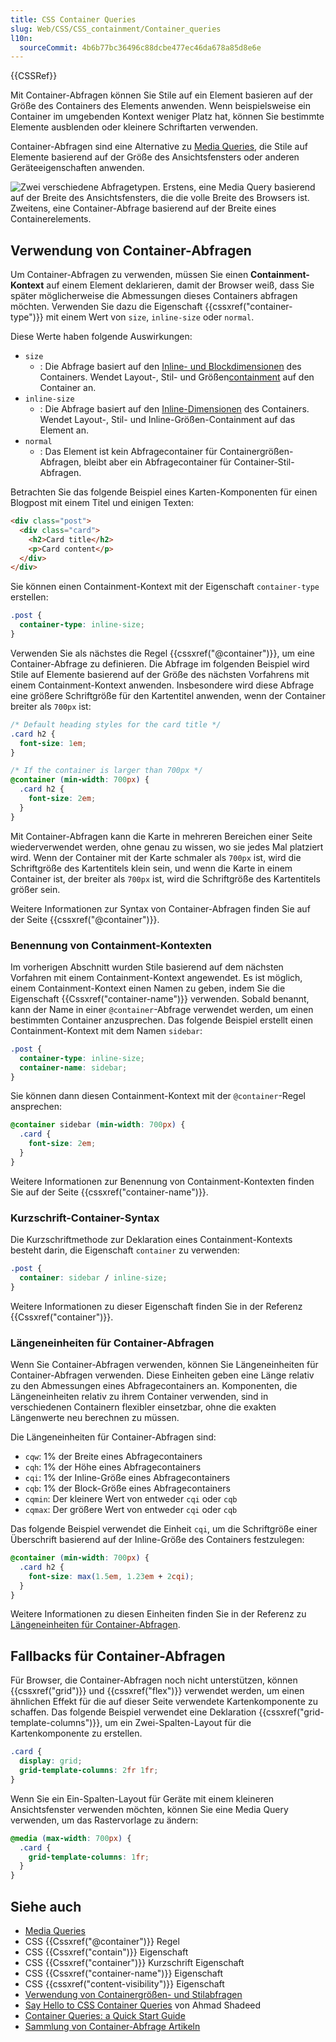 ```yaml
---
title: CSS Container Queries
slug: Web/CSS/CSS_containment/Container_queries
l10n:
  sourceCommit: 4b6b77bc36496c88dcbe477ec46da678a85d8e6e
---
```


{{CSSRef}}

Mit Container-Abfragen können Sie Stile auf ein Element basieren auf der Größe des Containers des Elements anwenden. Wenn beispielsweise ein Container im umgebenden Kontext weniger Platz hat, können Sie bestimmte Elemente ausblenden oder kleinere Schriftarten verwenden.

Container-Abfragen sind eine Alternative zu [Media Queries](/de/docs/Web/CSS/CSS_media_queries), die Stile auf Elemente basierend auf der Größe des Ansichtsfensters oder anderen Geräteeigenschaften anwenden.

![Zwei verschiedene Abfragetypen. Erstens, eine Media Query basierend auf der Breite des Ansichtsfensters, die die volle Breite des Browsers ist. Zweitens, eine Container-Abfrage basierend auf der Breite eines Containerelements.](container-query.svg)

## Verwendung von Container-Abfragen

Um Container-Abfragen zu verwenden, müssen Sie einen **Containment-Kontext** auf einem Element deklarieren, damit der Browser weiß, dass Sie später möglicherweise die Abmessungen dieses Containers abfragen möchten.
Verwenden Sie dazu die Eigenschaft {{cssxref("container-type")}} mit einem Wert von `size`, `inline-size` oder `normal`.

Diese Werte haben folgende Auswirkungen:

- `size`
  - : Die Abfrage basiert auf den [Inline- und Blockdimensionen](/de/docs/Web/CSS/CSS_logical_properties_and_values/Basic_concepts_of_logical_properties_and_values#block_and_inline_dimensions) des Containers.
    Wendet Layout-, Stil- und Größen[containment](/de/docs/Web/CSS/CSS_containment/Using_CSS_containment) auf den Container an.
- `inline-size`
  - : Die Abfrage basiert auf den [Inline-Dimensionen](/de/docs/Web/CSS/CSS_logical_properties_and_values/Basic_concepts_of_logical_properties_and_values#block_and_inline_dimensions) des Containers.
    Wendet Layout-, Stil- und Inline-Größen-Containment auf das Element an.
- `normal`
  - : Das Element ist kein Abfragecontainer für Containergrößen-Abfragen, bleibt aber ein Abfragecontainer für Container-Stil-Abfragen.

Betrachten Sie das folgende Beispiel eines Karten-Komponenten für einen Blogpost mit einem Titel und einigen Texten:

```html
<div class="post">
  <div class="card">
    <h2>Card title</h2>
    <p>Card content</p>
  </div>
</div>
```

Sie können einen Containment-Kontext mit der Eigenschaft `container-type` erstellen:

```css
.post {
  container-type: inline-size;
}
```

Verwenden Sie als nächstes die Regel {{cssxref("@container")}}, um eine Container-Abfrage zu definieren.
Die Abfrage im folgenden Beispiel wird Stile auf Elemente basierend auf der Größe des nächsten Vorfahrens mit einem Containment-Kontext anwenden.
Insbesondere wird diese Abfrage eine größere Schriftgröße für den Kartentitel anwenden, wenn der Container breiter als `700px` ist:

```css
/* Default heading styles for the card title */
.card h2 {
  font-size: 1em;
}

/* If the container is larger than 700px */
@container (min-width: 700px) {
  .card h2 {
    font-size: 2em;
  }
}
```

Mit Container-Abfragen kann die Karte in mehreren Bereichen einer Seite wiederverwendet werden, ohne genau zu wissen, wo sie jedes Mal platziert wird.
Wenn der Container mit der Karte schmaler als `700px` ist, wird die Schriftgröße des Kartentitels klein sein, und wenn die Karte in einem Container ist, der breiter als `700px` ist, wird die Schriftgröße des Kartentitels größer sein.

Weitere Informationen zur Syntax von Container-Abfragen finden Sie auf der Seite {{cssxref("@container")}}.

### Benennung von Containment-Kontexten

Im vorherigen Abschnitt wurden Stile basierend auf dem nächsten Vorfahren mit einem Containment-Kontext angewendet.
Es ist möglich, einem Containment-Kontext einen Namen zu geben, indem Sie die Eigenschaft {{Cssxref("container-name")}} verwenden. Sobald benannt, kann der Name in einer `@container`-Abfrage verwendet werden, um einen bestimmten Container anzusprechen.
Das folgende Beispiel erstellt einen Containment-Kontext mit dem Namen `sidebar`:

```css
.post {
  container-type: inline-size;
  container-name: sidebar;
}
```

Sie können dann diesen Containment-Kontext mit der `@container`-Regel ansprechen:

```css
@container sidebar (min-width: 700px) {
  .card {
    font-size: 2em;
  }
}
```

Weitere Informationen zur Benennung von Containment-Kontexten finden Sie auf der Seite {{cssxref("container-name")}}.

### Kurzschrift-Container-Syntax

Die Kurzschriftmethode zur Deklaration eines Containment-Kontexts besteht darin, die Eigenschaft `container` zu verwenden:

```css
.post {
  container: sidebar / inline-size;
}
```

Weitere Informationen zu dieser Eigenschaft finden Sie in der Referenz {{Cssxref("container")}}.

### Längeneinheiten für Container-Abfragen

Wenn Sie Container-Abfragen verwenden, können Sie Längeneinheiten für Container-Abfragen verwenden.
Diese Einheiten geben eine Länge relativ zu den Abmessungen eines Abfragecontainers an.
Komponenten, die Längeneinheiten relativ zu ihrem Container verwenden, sind in verschiedenen Containern flexibler einsetzbar, ohne die exakten Längenwerte neu berechnen zu müssen.

Die Längeneinheiten für Container-Abfragen sind:

- `cqw`: 1% der Breite eines Abfragecontainers
- `cqh`: 1% der Höhe eines Abfragecontainers
- `cqi`: 1% der Inline-Größe eines Abfragecontainers
- `cqb`: 1% der Block-Größe eines Abfragecontainers
- `cqmin`: Der kleinere Wert von entweder `cqi` oder `cqb`
- `cqmax`: Der größere Wert von entweder `cqi` oder `cqb`

Das folgende Beispiel verwendet die Einheit `cqi`, um die Schriftgröße einer Überschrift basierend auf der Inline-Größe des Containers festzulegen:

```css
@container (min-width: 700px) {
  .card h2 {
    font-size: max(1.5em, 1.23em + 2cqi);
  }
}
```

Weitere Informationen zu diesen Einheiten finden Sie in der Referenz zu [Längeneinheiten für Container-Abfragen](/de/docs/Web/CSS/length#container_query_length_units).

## Fallbacks für Container-Abfragen

Für Browser, die Container-Abfragen noch nicht unterstützen, können {{cssxref("grid")}} und {{cssxref("flex")}} verwendet werden, um einen ähnlichen Effekt für die auf dieser Seite verwendete Kartenkomponente zu schaffen.
Das folgende Beispiel verwendet eine Deklaration {{cssxref("grid-template-columns")}}, um ein Zwei-Spalten-Layout für die Kartenkomponente zu erstellen.

```css
.card {
  display: grid;
  grid-template-columns: 2fr 1fr;
}
```

Wenn Sie ein Ein-Spalten-Layout für Geräte mit einem kleineren Ansichtsfenster verwenden möchten, können Sie eine Media Query verwenden, um das Rastervorlage zu ändern:

```css
@media (max-width: 700px) {
  .card {
    grid-template-columns: 1fr;
  }
}
```

## Siehe auch

- [Media Queries](/de/docs/Web/CSS/CSS_media_queries)
- CSS {{Cssxref("@container")}} Regel
- CSS {{Cssxref("contain")}} Eigenschaft
- CSS {{Cssxref("container")}} Kurzschrift Eigenschaft
- CSS {{Cssxref("container-name")}} Eigenschaft
- CSS {{cssxref("content-visibility")}} Eigenschaft
- [Verwendung von Containergrößen- und Stilabfragen](/de/docs/Web/CSS/CSS_containment/Container_size_and_style_queries)
- [Say Hello to CSS Container Queries](https://ishadeed.com/article/say-hello-to-css-container-queries/) von Ahmad Shadeed
- [Container Queries: a Quick Start Guide](https://www.oddbird.net/2021/04/05/containerqueries/)
- [Sammlung von Container-Abfrage Artikeln](https://github.com/sturobson/Awesome-Container-Queries)

